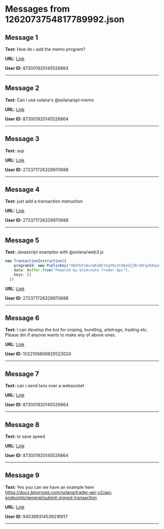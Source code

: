 # Messages from 1262073754817789992.json

## Message 1

**Text:** How do i add the memo program?

**URL:** [Link](https://discord.com/channels/638409433860407300/638409433860407302/1262073754817789992)

**User ID:** 873001920145526864

---

## Message 2

**Text:** Can i use solana's @solana/spl-memo

**URL:** [Link](https://discord.com/channels/638409433860407300/638409433860407302/1262073770856943676)

**User ID:** 873001920145526864

---

## Message 3

**Text:** sup

**URL:** [Link](https://discord.com/channels/638409433860407300/638409433860407302/1262263837630140456)

**User ID:** 272371726329970688

---

## Message 4

**Text:** just add a transaction instruction

**URL:** [Link](https://discord.com/channels/638409433860407300/638409433860407302/1262263856797974582)

**User ID:** 272371726329970688

---

## Message 5

**Text:** Javascript examples with @solana/web3.js

```ts
new TransactionInstruction({
    programId: new PublicKey("HQ2UUt18uJqKaQFJhgV9zaTdQxUZjNrsKFgoEDquBkcx"),
    data: Buffer.from("Powered by bloXroute Trader Api"),
    keys: []
  })
```

**URL:** [Link](https://discord.com/channels/638409433860407300/638409433860407302/1262264151825453148)

**User ID:** 272371726329970688

---

## Message 6

**Text:** I can develop the bot for sniping, bundling, arbitrage, trading etc.
Please dm if anyone wants to make any of above ones.

**URL:** [Link](https://discord.com/channels/638409433860407300/638409433860407302/1262280374634152048)

**User ID:** 1022109806829523024

---

## Message 7

**Text:** can i send txns over a websocket

**URL:** [Link](https://discord.com/channels/638409433860407300/638409433860407302/1262488518274449560)

**User ID:** 873001920145526864

---

## Message 8

**Text:** to save speed

**URL:** [Link](https://discord.com/channels/638409433860407300/638409433860407302/1262488533571076176)

**User ID:** 873001920145526864

---

## Message 9

**Text:** Yes you can we have an example here https://docs.bloxroute.com/solana/trader-api-v2/api-endpoints/general/submit-signed-transaction

**URL:** [Link](https://discord.com/channels/638409433860407300/638409433860407302/1262491808563335270)

**User ID:** 945399314539216917

---

